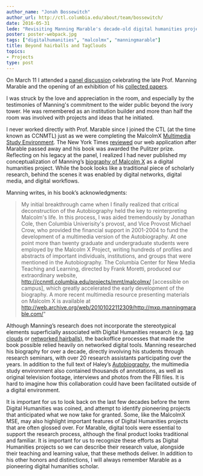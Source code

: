 ```yaml
---
author_name: "Jonah Bossewitch"
author_url: http://ctl.columbia.edu/about/team/bossewitch/
date: 2016-05-31
lede: "Revisiting Manning Marable's decade-old digital humanities project that predates the term itself."
poster: poster-webpack.jpg
tags: ["digitalhumanities", "malcolmx", "manningmarable"]
title: Beyond hairballs and TagClouds 
topics:
- Projects
type: post
---
```


On March 11 I attended a [panel discussion](http://iraas.columbia.edu/Event/manning-marable-scholar-activist-mentor) celebrating the late Prof. Manning Marable and the opening of an exhibition of his [collected papers](https://events.columbia.edu/cal/event/showEventMore.rdo;jsessionid=A278AE0E7CADF4FB34BA68D7342D357A). 

I was struck by the love and appreciation in the room, and especially by the testimonies of Manning's commitment to the wider public beyond the ivory tower. He was remembered as an institution builder and more than half the room was involved with projects and ideas that he initiated. 

I never worked directly with Prof. Marable since I joined the CTL (at the time known as CCNMTL) just as we were completing the MalcolmX [Multimedia Study Environment](http://ccnmtl.columbia.edu/portfolio/culture_and_society/the_autobiography_of.html). The New York Times [reviewed](http://www.nytimes.com/2011/05/09/business/media/09link.html?_r=0) our web application after Marable passed away and his book was awarded the Pulitzer prize. Reflecting on his legacy at the panel, I realized I had never published my conceptualization of Manning’s [biography of Malcolm X](https://en.wikipedia.org/wiki/Malcolm_X:_A_Life_of_Reinvention) as a digital humanities project. While the book looks like a traditional piece of scholarly research, behind the scenes it was enabled by digital networks, digital media, and digital workflows.

Manning writes, in his book’s acknowledgments:

>My initial breakthrough came when I finally realized that critical deconstruction of the Autobiography held the key to reinterpreting 
>Malcolm's life. In this process, I was aided tremendously by Jonathan Cole, then Columbia Univerisity's provost, and Vice Provost 
>Michael Crow, who provided the financial support in 2001-2004 to fund the development of a multimedia version of the Autobiography. At
>one point more than twenty graduate and undergraduate students were employed by the Malcolm X Project, writing hundreds of profiles
>and abstracts of important individuals, institutions, and groups that were mentioned in the Autobiography. The Columbia Center for New
>Media Teaching and Learning, directed by Frank Moretti, produced our extraordinary website, http://ccnmtl.columbia.edu/projects/mmt/malcolmx/ 
>[accessible on campus], which greatly accelerated the early development of the biography. A more recent multimedia resource presenting
>materials on Malcolm X is available at
>http://web.archive.org/web/20101022112309/http://mxp.manningmarable.com/"


Although Manning’s research does not incorporate the stereotypical elements superficially associated with Digital Humanities research (e.g. [tag clouds](https://en.wikipedia.org/wiki/Tag_cloud) or [networked hairballs](http://image.slidesharecdn.com/20150417-pvis-150420015806-conversion-gate01/95/interactive-highdimensional-visualization-of-social-graphs-30-638.jpg?cb=1429495402)), the backoffice processes that made the book possible relied heavily on networked digital tools. Manning researched his biography for over a decade, directly involving his students through research seminars, with over 20 research assistants participating over the years. In addition to the full text of Haley’s [Autobiography](https://en.wikipedia.org/wiki/The_Autobiography_of_Malcolm_X), the multimedia study environment also contained thousands of annotations, as well as original television footage, interviews and photos from the FBI files. It is hard to imagine how this collaboration could have been facilitated outside of a digital environment. 

It is important for us to look back on the last few decades before the term Digital Humanities was coined, and attempt to identify pioneering projects that anticipated what we now take for granted. Some, like the MalcolmX MSE, may also highlight important features of Digital Humanities projects that are often glossed over. For Marable, digital tools were essential to support the research process, although the final product looks traditional and familiar. It is important for us to recognize these efforts as Digital Humanities projects so we can describe their research value, alongside their teaching and learning value, that these methods deliver. In addition to his other honors and distinctions, I will always remember Marable as a pioneering digital humanities scholar.
